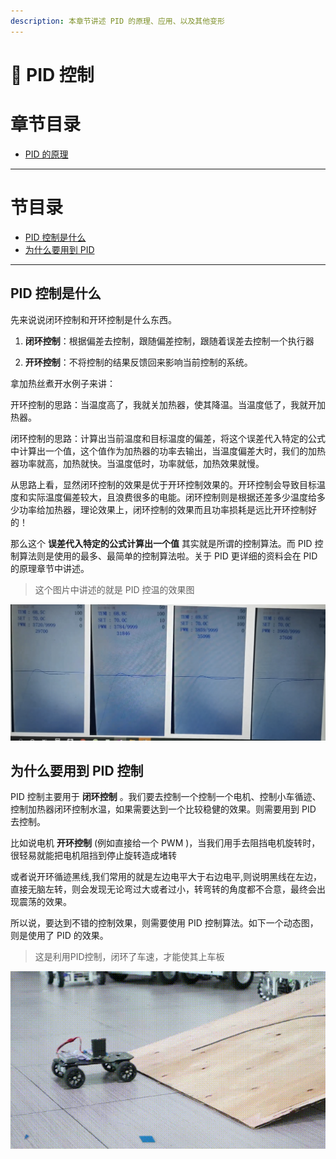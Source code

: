 ```yaml
---
description: 本章节讲述 PID 的原理、应用、以及其他变形
---
```


# 🚗 PID 控制

# 章节目录
* [PID 的原理](./pid-de-yuan-li.md)

---
# 节目录
* [PID 控制是什么](#pid-控制是什么)
* [为什么要用到 PID ](#为什么要用到-pid-控制)




---
## PID 控制是什么
先来说说闭环控制和开环控制是什么东西。

1. **闭环控制**：根据偏差去控制，跟随偏差控制，跟随着误差去控制一个执行器

2. **开环控制**：不将控制的结果反馈回来影响当前控制的系统。

拿加热丝煮开水例子来讲：

开环控制的思路：当温度高了，我就关加热器，使其降温。当温度低了，我就开加热器。

闭环控制的思路：计算出当前温度和目标温度的偏差，将这个误差代入特定的公式中计算出一个值，这个值作为加热器的功率去输出，当温度偏差大时，我们的加热器功率就高，加热就快。当温度低时，功率就低，加热效果就慢。

从思路上看，显然闭环控制的效果是优于开环控制效果的。开环控制会导致目标温度和实际温度偏差较大，且浪费很多的电能。闭环控制则是根据还差多少温度给多少功率给加热器，理论效果上，闭环控制的效果而且功率损耗是远比开环控制好的！

那么这个 **误差代入特定的公式计算出一个值** 其实就是所谓的控制算法。而 PID 控制算法则是使用的最多、最简单的控制算法啦。关于 PID 更详细的资料会在 PID 的原理章节中讲述。
> 这个图片中讲述的就是 PID 控温的效果图 
>
![pid控制温度](./figure/pid%E6%8E%A7%E6%B8%A9.png)

## 为什么要用到 PID 控制
PID 控制主要用于 **闭环控制** 。我们要去控制一个控制一个电机、控制小车循迹、控制加热器闭环控制水温，如果需要达到一个比较稳健的效果。则需要用到 PID 去控制。

比如说电机 **开环控制** (例如直接给一个 PWM )，当我们用手去阻挡电机旋转时，很轻易就能把电机阻挡到停止旋转造成堵转

或者说开环循迹黑线,我们常用的就是左边电平大于右边电平,则说明黑线在左边，直接无脑左转，则会发现无论弯过大或者过小，转弯转的角度都不合意，最终会出现震荡的效果。

所以说，要达到不错的控制效果，则需要使用 PID 控制算法。如下一个动态图，则是使用了 PID 的效果。

> 这是利用PID控制，闭环了车速，才能使其上车板
>
![car-demo1](./figure/car-demo1.gif)
